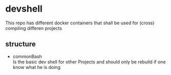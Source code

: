 # devshell 
This repo has different docker containers that shall be used for (cross) compiling differen projects

## structure  
* commonBash  
Is the basic dev shell for other Projects and should only be rebuild if one know what he is doing 

